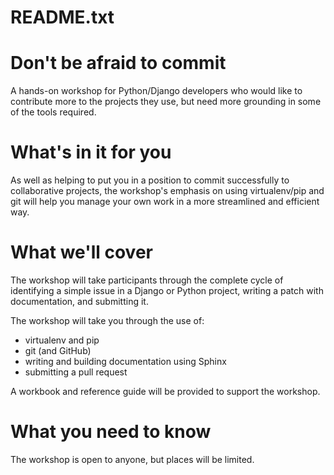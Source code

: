 README.txt
=========================
Don't be afraid to commit
=========================

A hands-on workshop for Python/Django developers who would like to contribute
more to the projects they use, but need more grounding in some of the tools
required.

What's in it for you
====================

As well as helping to put you in a position to commit successfully to
collaborative projects, the workshop's emphasis on using virtualenv/pip and
git will help you manage your own work in a more streamlined and efficient
way.

What we'll cover
================

The workshop will take participants through the complete cycle of identifying a simple issue in a
Django or Python project, writing a patch with documentation, and submitting it.

The workshop will take you through the use of:

* virtualenv and pip
* git (and GitHub)
* writing and building documentation using Sphinx
* submitting a pull request

A workbook and reference guide will be provided to support the workshop.

What you need to know
=====================

The workshop is open to anyone, but places will be limited.
